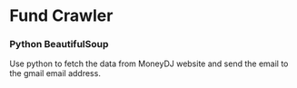 # Fund Crawler

### Python BeautifulSoup

Use python to fetch the data from MoneyDJ website
and send the email to the gmail email address.
